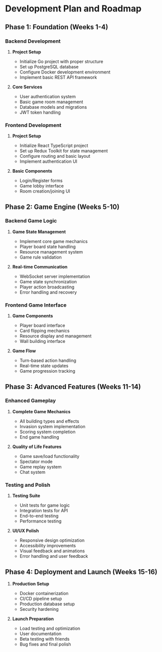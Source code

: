 # Development Plan and Roadmap

## Phase 1: Foundation (Weeks 1-4)
### Backend Development
1. **Project Setup**
   - Initialize Go project with proper structure
   - Set up PostgreSQL database
   - Configure Docker development environment
   - Implement basic REST API framework

2. **Core Services**
   - User authentication system
   - Basic game room management
   - Database models and migrations
   - JWT token handling

### Frontend Development
1. **Project Setup**
   - Initialize React TypeScript project
   - Set up Redux Toolkit for state management
   - Configure routing and basic layout
   - Implement authentication UI

2. **Basic Components**
   - Login/Register forms
   - Game lobby interface
   - Room creation/joining UI

## Phase 2: Game Engine (Weeks 5-10)
### Backend Game Logic
1. **Game State Management**
   - Implement core game mechanics
   - Player board state handling
   - Resource management system
   - Game rule validation

2. **Real-time Communication**
   - WebSocket server implementation
   - Game state synchronization
   - Player action broadcasting
   - Error handling and recovery

### Frontend Game Interface
1. **Game Components**
   - Player board interface
   - Card flipping mechanics
   - Resource display and management
   - Wall building interface

2. **Game Flow**
   - Turn-based action handling
   - Real-time state updates
   - Game progression tracking

## Phase 3: Advanced Features (Weeks 11-14)
### Enhanced Gameplay
1. **Complete Game Mechanics**
   - All building types and effects
   - Invasion system implementation
   - Scoring system completion
   - End game handling

2. **Quality of Life Features**
   - Game save/load functionality
   - Spectator mode
   - Game replay system
   - Chat system

### Testing and Polish
1. **Testing Suite**
   - Unit tests for game logic
   - Integration tests for API
   - End-to-end testing
   - Performance testing

2. **UI/UX Polish**
   - Responsive design optimization
   - Accessibility improvements
   - Visual feedback and animations
   - Error handling and user feedback

## Phase 4: Deployment and Launch (Weeks 15-16)
1. **Production Setup**
   - Docker containerization
   - CI/CD pipeline setup
   - Production database setup
   - Security hardening

2. **Launch Preparation**
   - Load testing and optimization
   - User documentation
   - Beta testing with friends
   - Bug fixes and final polish
